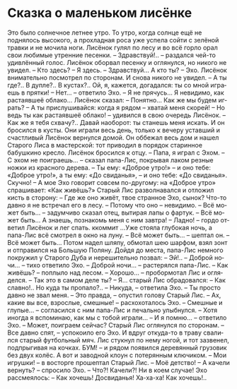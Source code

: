 Сказка о маленьком лисёнке
===============

Это было солнечное летнее утро. То утро, когда солнце ещё не поднялось высокого, а прохладная роса уже успела сойти с зелёной травки и не мочила ноги. Лисёнок гулял по лесу и во всё горло орал свои любимые утренние песенки.
– Здравствуй!.. – раз­дал­ся чей-то удивлённый го­лос.
Лисёнок обор­вал пе­сен­ку и ог­ля­нул­ся, но ни­ко­го не увидел.
– Кто здесь?
– Я здесь.
– Здравствуй… А кто ты?
– Эхо.
Лисёнок внима­тель­но по­смот­рел по сто­ро­нам. И сно­ва нико­го не уви­дел.
– А ты где?.. В ду­п­ле?.. В кус­тах?.. Ой, я, ка­жет­ся, догадался: ты со мной иг­ра­ешь в прят­ки!
– Нет… – от­ве­ти­ло Эхо. – Я не пря­чусь… Я не­ви­ди­мо, как рас­та­яв­шеё об­ла­ко…
Лисёнок сказал:
– Понятно… Как же мы бу­дем иг­рать?
– А ты прислушивайся: когда я ря­дом – хва­тай ме­ня скорей!
– Но ведь ты как растаявшеё облако! – удивился в свою очередь Лисёнок. – Как же я тебя схвачу?.. Да­вай на­обо­рот: ты ста­нешь ме­ня искать.
И он бро­сил­ся в кус­ты.
Они иг­ра­ли весь день, только к ве­че­ру уставший и счастливый Лисёнок вер­нул­ся до­мой.
Он оббежал весь дом и нашел Старого Лиса в мастерской: тот приводил в порядок старинное бабушкино кресло. Лисёнок бросился к отцу.
– Па­па, я иг­рал с Эхом.
– С эхом не по­иг­ра­ешь… – сказал папа-Лис, покрывая лаком резные ножки из красного дерева. – Ты ему: «Доб­рое ут­ро!» – и оно те­бе: «Доб­рое утро!», а ты ему: «До сви­да­нья», – и оно те­бе: «До сви­да­нья». Скуч­но!
– А мое Эхо го­во­рит со­всем по-дру­го­му: на «Доб­рое ут­ро» спра­ши­ва­ет: «Как жи­вёшь?»
Старый Лис разволнавался и отложил кисть в сторону:
– Где же оно жи­вёт, твое стран­ное Эхо, сы­нок? Что-то давно я не встречал его в ле­су.
– По­то­му что оно – не­ви­ди­мо.
– Всё мо­жет быть… – за­дум­чи­во ска­зал отец, вытирая лапы о фартук. – Всё мо­жет быть… А знаешь, по­зна­комь ме­ня с ним зав­тра!
– Лад­но! – гор­до от­ве­тил Лисёнок и лег спать.
ккоммит
…Уже стоя­ла глу­бо­кая ночь, а папа-Лис всё смот­рел в ок­но на лу­ну.
– Всё мо­жет быть… – шептал он. – Всё мо­жет быть…
Потом надел шляпу, обмотал шею шарфом, взял зонт и отправился на Большую Поляну.
Дой­дя до мес­та, папа-Лис не­мно­го по­кру­жил у Ста­ро­го Ду­ба и нерешитель­но­ позвал:
– Эй!..
– Доб­рой но­чи… – ти­хо от­ве­ти­ло Эхо.
– Доб­рой но­чи… – рас­те­рял­ся па­па-Лис.
– Как жи­вёшь? – по­плы­ло над ле­сом.
– Хорошо… – пробормотал Лис и ог­ля­дел­ся. – Так это в самом деле ты?
– Я…
cтарый Лис обрадовал­ся:
– Как славно!.. Но куда ты пропало?..
– Никуда, – ответила Эхо. – Ты просто давно не звал меня.
– Это правда, – опустил голову Старый Лис.
– Ах, какие вы все, взрослые, смешные! – расхохоталось Эхо.
– Смешные и глупые… – согласился с ним папа-Лис и печально улыбнулся. – Хотя иногда я вспоминаю, как мы с тобой играли…
– И я помню… – ответило Эхо. – Может, поиграем сейчас?
Старый Лис оглянулся по сторонам.
– Все давно спят, – успокоило его Эхо.
И вдруг от­ку­да-то в траву сва­ли­лся ста­рый футболь­ный мяч. Лис стукнул по нему ногой, и тот зазвенел, подпрыгивая на кочках.
БУМ! – и рядом появился де­ре­вян­ный гру­зо­вик без двух колёс. А вот и завод­ной кло­ун с потерянным клю­чиком.
– Мои иг­руш­ки! – в вос­тор­ге про­шеп­тал Ста­рый Лис. – Моё детство!
– А качели вернуть? – спросило Эхо.
– Что?! Качели?! Ни в коем случае!
Эхо рассмеялось:
– Как хочешь! Досвиданья! Ха-ха-ха! Как хочешь!..
